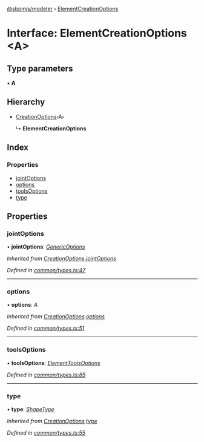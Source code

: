 [@sbpmjs/modeler](../README.md) › [ElementCreationOptions](elementcreationoptions.md)

# Interface: ElementCreationOptions <**A**>

## Type parameters

▪ **A**

## Hierarchy

* [CreationOptions](creationoptions.md)‹A›

  ↳ **ElementCreationOptions**

## Index

### Properties

* [jointOptions](elementcreationoptions.md#jointoptions)
* [options](elementcreationoptions.md#options)
* [toolsOptions](elementcreationoptions.md#toolsoptions)
* [type](elementcreationoptions.md#type)

## Properties

###  jointOptions

• **jointOptions**: *[GenericOptions](genericoptions.md)*

*Inherited from [CreationOptions](creationoptions.md).[jointOptions](creationoptions.md#jointoptions)*

*Defined in [common/types.ts:47](https://github.com/mkolodiy/sbpmjs/blob/6939d2f/packages/sbpm-modeler/lib/common/types.ts#L47)*

___

###  options

• **options**: *A*

*Inherited from [CreationOptions](creationoptions.md).[options](creationoptions.md#options)*

*Defined in [common/types.ts:51](https://github.com/mkolodiy/sbpmjs/blob/6939d2f/packages/sbpm-modeler/lib/common/types.ts#L51)*

___

###  toolsOptions

• **toolsOptions**: *[ElementToolsOptions](elementtoolsoptions.md)*

*Defined in [common/types.ts:85](https://github.com/mkolodiy/sbpmjs/blob/6939d2f/packages/sbpm-modeler/lib/common/types.ts#L85)*

___

###  type

• **type**: *[ShapeType](../enums/shapetype.md)*

*Inherited from [CreationOptions](creationoptions.md).[type](creationoptions.md#type)*

*Defined in [common/types.ts:55](https://github.com/mkolodiy/sbpmjs/blob/6939d2f/packages/sbpm-modeler/lib/common/types.ts#L55)*
